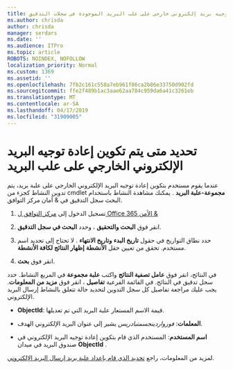 ```yaml
---
title: تحديد إعادة توجيه بريد إلكتروني خارجي على علب البريد الموجودة في سجلات التدقيق
ms.author: chrisda
author: chrisda
manager: serdars
ms.date: ''
ms.audience: ITPro
ms.topic: article
ROBOTS: NOINDEX, NOFOLLOW
localization_priority: Normal
ms.custom: 1369
ms.assetid: ''
ms.openlocfilehash: 7fb2c161c558a7eb961f86ca2b86e33750d902fd
ms.sourcegitcommit: ffe2f489b1ac3aae62aa784c959da6a41c3261eb
ms.translationtype: MT
ms.contentlocale: ar-SA
ms.lasthandoff: 04/17/2019
ms.locfileid: "31909005"
---
```

# <a name="identify-when-external-email-forwarding-is-configured-on-mailboxes"></a>تحديد متى يتم تكوين إعادة توجيه البريد الإلكتروني الخارجي على علب البريد

عندما يقوم مستخدم بتكوين إعادة توجيه البريد الإلكتروني الخارجي على علبة بريد، يتم تدوين النشاط كجزء من cmdlet **مجموعة-علبة البريد** . يمكنك مشاهدة النشاط باستخدام البحث سجل التدقيق في & أمان مركز التوافق.

1. تسجيل الدخول إلى [مركز التوافق ل Office الأمن 365 &](https://protection.office.com/)

2. انقر فوق **البحث والتحقيق** ، وحدد **البحث في سجل التدقيق**.

3. حدد نطاق التواريخ في حقول **تاريخ البدء** **وتاريخ الانتهاء** . لا تحتاج إلى تحديد اسم مستخدم. تحقق من تعيين حقل **الأنشطة** **إظهار النتائج لكافة الأنشطة**.

4. انقر فوق **بحث**.

في النتائج، انقر فوق **عامل تصفية النتائج** واكتب **علبة مجموعة** في المربع النشاط. حدد سجل تدقيق في النتائج. في القائمة الفرعية **تفاصيل** ، انقر فوق **مزيد من المعلومات**. يجب عليك مراجعة تفاصيل كل سجل التدوين لتحديد حالة تتعلق بالنشاط إرسال البريد الإلكتروني.

- **ObjectId**: قيمة الاسم المستعار علبة البريد التي تم تعديلها.

- **المعلمات**: _فورواردينجسمتبادريس_ يشير إلى عنوان البريد الإلكتروني الهدف.

- **اسم المستخدم**: المستخدم الذي قام بتكوين إعادة توجيه البريد الإلكتروني في صندوق البريد في ميدان **ObjectId** .

لمزيد من المعلومات، راجع [تحديد الذي قام بإعداد علبة بريد إرسال البريد الإلكتروني](https://docs.microsoft.com/office365/securitycompliance/auditing-troubleshooting-scenarios#determining-who-set-up-email-forwarding-for-a-mailbox).
